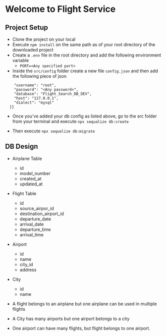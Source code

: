# Welcome to Flight Service

## Project Setup

- Clone the project on your local
- Execute `npm install` on the same path as of your root directory of the downloaded project
- Create a `.env` file in the root directory and add the following environment variable
    - `PORT=<Any specified port>`
- Inside the `src/config` folder create a new file `config.json` and then add the following piece of json

``` {"development": {
    "username": "root",
    "password": "<Any password>",
    "database": "Flight_Search_DB_DEV",
    "host": "127.0.0.1",
    "dialect": "mysql"
  }}
  ```

- Once you've added your db config as listed above, go to the src folder from your terminal and execute `npx sequalize db:create`

- Then execute `npx sequelize db:migrate`


## DB Design
  - Airplane Table
    - id
    - model_number
    - created_at
    - updated_at
  - Flight Table
    - id
    - source_airpor_id
    - destination_airport_id
    - departure_date
    - arrival_date
    - departure_time
    - arrival_time
  - Airport
    - id
    - name
    - city_id
    - address
  - City
    - id
    - name

- A flight belongs to an airplane but one airplane can be used in multiple flights
- A City has many airports but one airport belongs to a city
- One airport can have many flights, but flight belongs to one airport.

